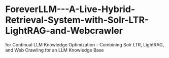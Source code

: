 # ForeverLLM---A-Live-Hybrid-Retrieval-System-with-Solr-LTR-LightRAG-and-Webcrawler
for Continual LLM Knowledge Optimization - Combining Solr LTR, LightRAG, and Web Crawling for an LLM Knowledge Base
